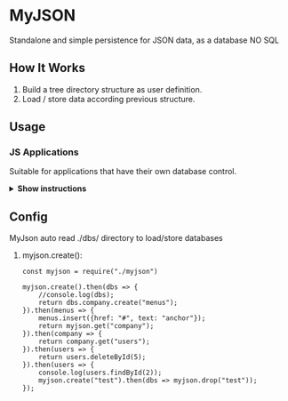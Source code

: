 # MyJSON

Standalone and simple persistence for JSON data, as a database NO SQL

## How It Works

1. Build a tree directory structure as user definition.
2. Load / store data according previous structure.

## Usage

### JS Applications

Suitable for applications that have their own database control.

<details><summary><b>Show instructions</b></summary>

1. Install by npm:

    ```sh
    $ npm install myjson
    ```

</details>

## Config

MyJson auto read ./dbs/ directory to load/store databases

1. myjson.create():

   ```
   const myjson = require("./myjson")

   myjson.create().then(dbs => {
       //console.log(dbs);
       return dbs.company.create("menus");
   }).then(menus => {
       menus.insert({href: "#", text: "anchor"});
       return myjson.get("company");
   }).then(company => {
       return company.get("users");
   }).then(users => {
       return users.deleteById(5);
   }).then(users => {
       console.log(users.findById(2));
       myjson.create("test").then(dbs => myjson.drop("test"));
   });
   ```
